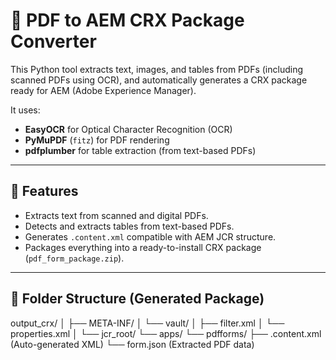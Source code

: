 
# 📝 PDF to AEM CRX Package Converter

This Python tool extracts text, images, and tables from PDFs (including scanned PDFs using OCR), and automatically generates a CRX package ready for AEM (Adobe Experience Manager).

It uses:
- **EasyOCR** for Optical Character Recognition (OCR)
- **PyMuPDF** (`fitz`) for PDF rendering
- **pdfplumber** for table extraction (from text-based PDFs)

---

## 🚀 Features
- Extracts text from scanned and digital PDFs.
- Detects and extracts tables from text-based PDFs.
- Generates `.content.xml` compatible with AEM JCR structure.
- Packages everything into a ready-to-install CRX package (`pdf_form_package.zip`).

---

## 📂 Folder Structure (Generated Package)
output_crx/
│
├── META-INF/
│ └── vault/
│ ├── filter.xml
│ └── properties.xml
│
└── jcr_root/
└── apps/
└── pdfforms/
├── .content.xml (Auto-generated XML)
└── form.json (Extracted PDF data)
